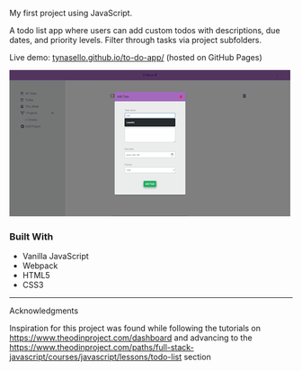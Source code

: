My first project using JavaScript.

A todo list app where users can add custom todos with descriptions, due dates, and priority levels. Filter through tasks via project subfolders.

Live demo: [tynasello.github.io/to-do-app/](tynasello.github.io/to-do-app/) (hosted on GitHub Pages)

![demo](dist/to-do-demo.gif)

### Built With

- Vanilla JavaScript
- Webpack
- HTML5
- CSS3

---

Acknowledgments

Inspiration for this project was found while following the tutorials on https://www.theodinproject.com/dashboard and advancing to the https://www.theodinproject.com/paths/full-stack-javascript/courses/javascript/lessons/todo-list section
